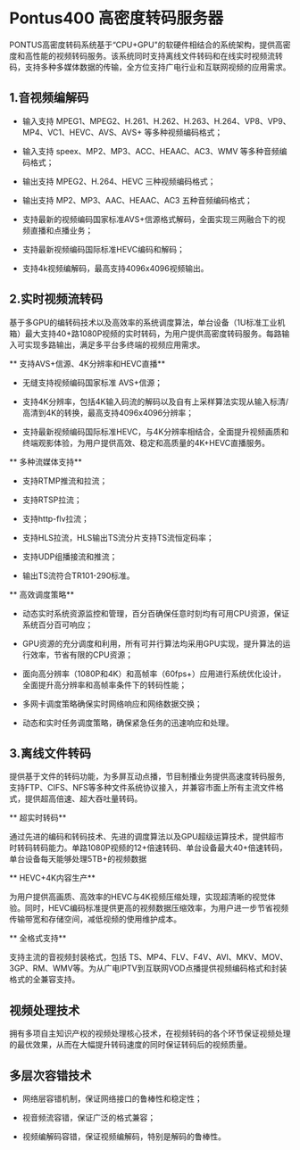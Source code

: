 # Pontus400 高密度转码服务器

PONTUS高密度转码系统基于“CPU+GPU"的软硬件相结合的系统架构，提供高密度和高性能的视频转码服务。该系统同时支持离线文件转码和在线实时视频流转码，支持多种多媒体数据的传输，全方位支持广电行业和互联网视频的应用需求。

## 1.音视频编解码

* 输入支持 MPEG1、MPEG2、H.261、H.262、H.263、H.264、VP8、VP9、MP4、VC1、HEVC、AVS、AVS+ 等多种视频编码格式；

* 输入支持 speex、MP2、MP3、ACC、HEAAC、AC3、WMV 等多种音频编码格式；

* 输出支持 MPEG2、H.264、HEVC 三种视频编码格式；

* 输出支持 MP2、MP3、AAC、HEAAC、AC3 五种音频编码格式；

* 支持最新的视频编码国家标准AVS+信源格式解码，全面实现三网融合下的视频直播和点播业务；

* 支持最新视频编码国际标准HEVC编码和解码；

* 支持4k视频编解码，最高支持4096x4096视频输出。


## 2.实时视频流转码

基于多GPU的编转码技术以及高效率的系统调度算法，单台设备（1U标准工业机箱）最大支持40+路1080P视频的实时转码，为用户提供高密度转码服务。每路输入可实现多路输出，满足多平台多终端的视频应用需求。

** 支持AVS+信源、4K分辨率和HEVC直播**

* 无缝支持视频编码国家标准 AVS+信源；

* 支持4K分辨率，包括4K输入码流的解码以及自有上采样算法实现从输入标清/高清到4K的转换，最高支持4096x4096分辨率；

* 支持最新视频编码国际标准HEVC，与4K分辨率相结合，全面提升视频画质和终端观影体验，为用户提供高效、稳定和高质量的4K+HEVC直播服务。


** 多种流媒体支持**

* 支持RTMP推流和拉流；

* 支持RTSP拉流；

* 支持http-flv拉流；

* 支持HLS拉流，HLS输出TS流分片支持TS流恒定码率；

* 支持UDP组播接流和推流；

* 输出TS流符合TR101-290标准。


** 高效调度策略**

* 动态实时系统资源监控和管理，百分百确保任意时刻均有可用CPU资源，保证系统百分百可响应；

* GPU资源的充分调度和利用，所有可并行算法均采用GPU实现，提升算法的运行效率，节省有限的CPU资源；

* 面向高分辨率（1080P和4K）和高帧率（60fps+）应用进行系统优化设计，全面提升高分辨率和高帧率条件下的转码性能；

* 多网卡调度策略确保实时网络响应和网络数据交换；

* 动态和实时任务调度策略，确保紧急任务的迅速响应和处理。


## 3.离线文件转码

提供基于文件的转码功能，为多屏互动点播，节目制播业务提供高速度转码服务,支持FTP、CIFS、NFS等多种文件系统协议接入，并兼容市面上所有主流文件格式，提供超高倍速、超大吞吐量转码。

** 超实时转码**

通过先进的编码和转码技术、先进的调度算法以及GPU超级运算技术，提供超市时转码转码能力。单路1080P视频的12+倍速转码、单台设备最大40+倍速转码，单台设备每天能够处理5TB+的视频数据

** HEVC+4K内容生产**

为用户提供高画质、高效率的HEVC与4K视频压缩处理，实现超清晰的视觉体验。同时，HEVC编码标准提供更高的视频数据压缩效率，为用户进一步节省视频传输带宽和存储空间，减低视频的使用维护成本。

** 全格式支持**

支持主流的音视频封装格式，包括 TS、MP4、FLV、F4V、AVI、MKV、MOV、3GP、RM、WMV等。为从广电IPTV到互联网VOD点播提供视频编码格式和封装格式的全兼容支持。

## 视频处理技术

拥有多项自主知识产权的视频处理核心技术，在视频转码的各个环节保证视频处理的最优效果，从而在大幅提升转码速度的同时保证转码后的视频质量。

## 多层次容错技术

* 网络层容错机制，保证网络接口的鲁棒性和稳定性；

* 视音频流容错，保证广泛的格式兼容；

* 视频编解码容错，保证视频编解码，特别是解码的鲁棒性。


